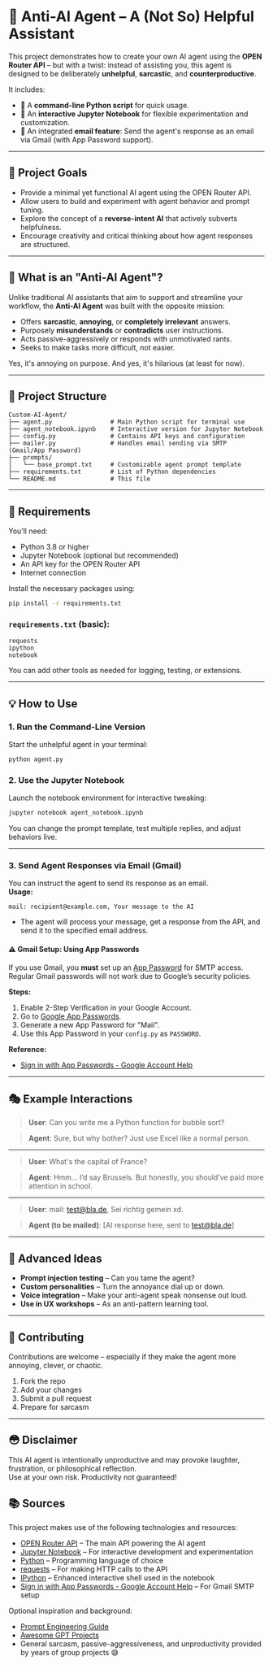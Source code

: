 # 🤖 Anti-AI Agent – A (Not So) Helpful Assistant

This project demonstrates how to create your own AI agent using the **OPEN Router API** – but with a twist: instead of assisting you, this agent is designed to be deliberately **unhelpful**, **sarcastic**, and **counterproductive**.

It includes:

- 🐍 A **command-line Python script** for quick usage.
- 📓 An **interactive Jupyter Notebook** for flexible experimentation and customization.
- 📧 An integrated **email feature**: Send the agent's response as an email via Gmail (with App Password support).

---

## 🚀 Project Goals

- Provide a minimal yet functional AI agent using the OPEN Router API.
- Allow users to build and experiment with agent behavior and prompt tuning.
- Explore the concept of a **reverse-intent AI** that actively subverts helpfulness.
- Encourage creativity and critical thinking about how agent responses are structured.

---

## 🧠 What is an "Anti-AI Agent"?

Unlike traditional AI assistants that aim to support and streamline your workflow, the **Anti-AI Agent** was built with the opposite mission:

- Offers **sarcastic**, **annoying**, or **completely irrelevant** answers.
- Purposely **misunderstands** or **contradicts** user instructions.
- Acts passive-aggressively or responds with unmotivated rants.
- Seeks to make tasks more difficult, not easier.

Yes, it's annoying on purpose. And yes, it's hilarious (at least for now).

---

## 📁 Project Structure

```
Custom-AI-Agent/
├── agent.py                # Main Python script for terminal use
├── agent_notebook.ipynb    # Interactive version for Jupyter Notebook
├── config.py               # Contains API keys and configuration
├── mailer.py               # Handles email sending via SMTP (Gmail/App Password)
├── prompts/
│   └── base_prompt.txt     # Customizable agent prompt template
├── requirements.txt        # List of Python dependencies
└── README.md               # This file
```

---

## 🧰 Requirements

You’ll need:

- Python 3.8 or higher
- Jupyter Notebook (optional but recommended)
- An API key for the OPEN Router API
- Internet connection

Install the necessary packages using:

```bash
pip install -r requirements.txt
```

### `requirements.txt` (basic):

```
requests
ipython
notebook
```

You can add other tools as needed for logging, testing, or extensions.

---

## 💡 How to Use

### 1. Run the Command-Line Version

Start the unhelpful agent in your terminal:

```bash
python agent.py
```

### 2. Use the Jupyter Notebook

Launch the notebook environment for interactive tweaking:

```bash
jupyter notebook agent_notebook.ipynb
```

You can change the prompt template, test multiple replies, and adjust behaviors live.

---

### 3. Send Agent Responses via Email (Gmail)

You can instruct the agent to send its response as an email.  
**Usage:**

```
mail: recipient@example.com, Your message to the AI
```

- The agent will process your message, get a response from the API, and send it to the specified email address.

#### ⚠️ Gmail Setup: Using App Passwords

If you use Gmail, you **must** set up an [App Password](https://support.google.com/accounts/answer/185833?hl=en) for SMTP access.  
Regular Gmail passwords will not work due to Google’s security policies.

**Steps:**
1. Enable 2-Step Verification in your Google Account.
2. Go to [Google App Passwords](https://myaccount.google.com/apppasswords).
3. Generate a new App Password for "Mail".
4. Use this App Password in your `config.py` as `PASSWORD`.

**Reference:**  
- [Sign in with App Passwords - Google Account Help](https://support.google.com/accounts/answer/185833?hl=en)

---

## 🎭 Example Interactions

> **User**: Can you write me a Python function for bubble sort?

> **Agent**: Sure, but why bother? Just use Excel like a normal person.

---

> **User**: What's the capital of France?

> **Agent**: Hmm... I’d say Brussels. But honestly, you should’ve paid more attention in school.

---

> **User**: mail: test@bla.de, Sei richtig gemein xd.

> **Agent (to be mailed)**: [AI response here, sent to test@bla.de]

---

## 🔬 Advanced Ideas

- **Prompt injection testing** – Can you tame the agent?
- **Custom personalities** – Turn the annoyance dial up or down.
- **Voice integration** – Make your anti-agent speak nonsense out loud.
- **Use in UX workshops** – As an anti-pattern learning tool.

---

## 🫱 Contributing

Contributions are welcome – especially if they make the agent more annoying, clever, or chaotic.

1. Fork the repo  
2. Add your changes  
3. Submit a pull request  
4. Prepare for sarcasm  

---

## 😳 Disclaimer

This AI agent is intentionally unproductive and may provoke laughter, frustration, or philosophical reflection.  
Use at your own risk. Productivity not guaranteed!

## 📚 Sources

This project makes use of the following technologies and resources:

- [OPEN Router API](https://openrouter.ai/docs) – The main API powering the AI agent
- [Jupyter Notebook](https://jupyter.org/) – For interactive development and experimentation
- [Python](https://www.python.org/) – Programming language of choice
- [requests](https://pypi.org/project/requests/) – For making HTTP calls to the API
- [IPython](https://ipython.readthedocs.io/) – Enhanced interactive shell used in the notebook
- [Sign in with App Passwords - Google Account Help](https://support.google.com/accounts/answer/185833?hl=en) – For Gmail SMTP setup

Optional inspiration and background:

- [Prompt Engineering Guide](https://github.com/dair-ai/Prompt-Engineering-Guide)
- [Awesome GPT Projects](https://github.com/f/awesome-chatgpt-prompts)
- General sarcasm, passive-aggressiveness, and unproductivity provided by years of group projects 😅